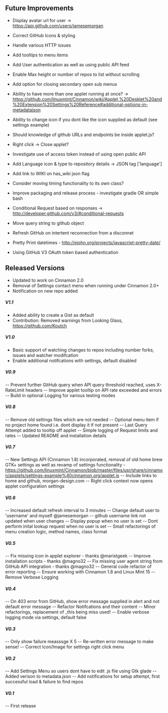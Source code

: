 
## Future Improvements

* Display avatar url for user -> https://api.github.com/users/jamesemorgan
* Correct GitHub Icons & styling
* Handle various HTTP issues
* Add tooltips to menu items
* Add User authentication as well as using public API feed
* Enable Max height or number of repos to list without scrolling
* Add option for closing secondary open sub menus
* Ability to have more than one applet running at once? -> https://github.com/linuxmint/Cinnamon/wiki/Applet,%20Desklet%20and%20Extension%20Settings%20Reference#additional-options-in-metadatajson
* Ability to change icon if you dont like the icon supplied as default (see settings example)
* Should knowledge of github URLs and endpoints be inside applet.js?
* Right click -> Close applet?
* Investigate use of access token instead of using open public API

* Add Language icon & type to repository details -> JSON tag ['language']
* Add link to WIKI on has_wiki json flag
* Consider moving timing functionality to its own class?

* Improve packaging and release process - investigate gradle OR simple bash
* Conditional Request based on responses -> http://developer.github.com/v3/#conditional-requests
* Move query string to github object
* Refresh GitHub on intertent reconnection from a disconnet
* Pretty Print datetimes - http://ejohn.org/projects/javascript-pretty-date/
* Using GitHub V3 OAuth token based authentication

## Released Versions

* Updated to work on Cinnamon 2.0
* Removal of Settings contact menu when running under Cinnamon 2.0+
* Notification on new repo added

##### V1.1
* Added ability to create a Gist as default
* Contribution: Removed warnings from Looking Glass, https://github.com/Koutch

##### V1.0
* Basic support of watching changes to repos including number forks, issues and watcher modifcation
* Enable additional notifcations with settings, default disabled

##### V0.9
-- Prevent further GitHub query when API query threshold reached, uses X-RateLimit headers
-- Improve applet tooltip on API rate exceeded and errors
-- Build in optional Logging for various testing modes

##### V0.8
-- Remove old settings files which are not needed
-- Optional menu item if no project home found i.e. dont display it if not present
-- Last Query Attempt added to tooltip off applet
-- Simple logging of Request limits and rates
-- Updated README and installation details

##### V0.7
-- New Settings API (Cinnamon 1.8) incorporated, removal of old home brew GTK+ settings as well as revamp of settings functionality - https://github.com/linuxmint/Cinnamon/blob/master/files/usr/share/cinnamon/applets/settings-example%40cinnamon.org/applet.js
-- Include links to home and github, morgan-design.com
-- Right click context now opens applet configuration settings

##### V0.6

-- Increased default refresh interval to 3 minutes
-- Change default user to 'username' and myself @jamesemorgan
-- github username link not updated when user changes
-- Display popup when no user is set
-- Dont perform inital lookup request when no user is set
-- Small refactorings of menu creation logic, method names, class format

##### V0.5

-- Fix missing icon in applet explorer - thanks @maristgeek
-- Improve installation scripts - thanks @magno32
-- Fix missing user agent string from GitHub API integration - thanks @magno32
-- General code refactor of error reporting
-- Ensure working with Cinnamon 1.8 and Linux Mint 15
-- Remove Verbose Logging

##### V0.4
-- On 403 error from GitHub, show error message supplied in alert and not default error message
-- Refactor Notifcations and their content
-- Minor refactorings, replacement of _this being miss used!
-- Enable verbose logging mode via settings, default false

##### V0.3
-- Only show failure measssge X 5
-- Re-written error message to make sense!
-- Correct Icon/Image for settings right click menu

##### V0.2
-- Add Settings Menu so users dont have to edit .js file using Gtk glade
-- Added verison to metadata.json
-- Add notifications for setup attempt, first successful load & failure to find repos

##### V0.1
-- First release
